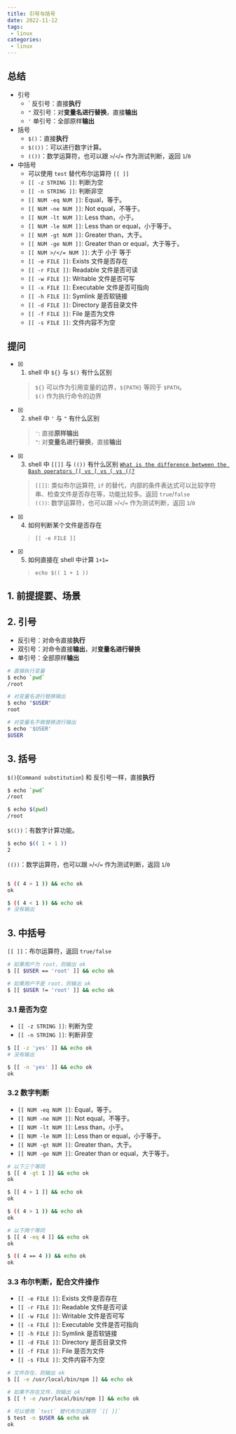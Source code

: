 ```yaml
---
title: 引号与括号
date: 2022-11-12
tags:
 - linux
categories: 
 - linux
---
```



## 总结
- 引号
    - &#96; 反引号：直接**执行** 
    - `"` 双引号：对**变量名进行替换**，直接**输出**
    - `'` 单引号：全部原样**输出**
- 括号
    - `$()`：直接**执行** 
    - `$(())`：可以进行数字计算。
    - `(())`：数学运算符，也可以跟 `>`/`<`/`=` 作为测试判断，返回 `1`/`0`
- 中括号
    - 可以使用 `test` 替代布尔运算符 `[[ ]]`
    - `[[ -z STRING ]]`: 判断为空
    - `[[ -n STRING ]]`: 判断非空
    - `[[ NUM -eq NUM ]]`: Equal，等于。
    - `[[ NUM -ne NUM ]]`: Not equal，不等于。
    - `[[ NUM -lt NUM ]]`: Less than，小于。
    - `[[ NUM -le NUM ]]`: Less than or equal，小于等于。
    - `[[ NUM -gt NUM ]]`: Greater than，大于。
    - `[[ NUM -ge NUM ]]`: Greater than or equal，大于等于。
    - `[[ NUM >/</= NUM ]]`: 大于 小于 等于
    - `[[ -e FILE ]]`: Exists 文件是否存在
    - `[[ -r FILE ]]`: Readable 文件是否可读
    - `[[ -w FILE ]]`: Writable 文件是否可写
    - `[[ -x FILE ]]`: Executable 文件是否可指向
    - `[[ -h FILE ]]`: Symlink 是否软链接
    - `[[ -d FILE ]]`: Directory 是否目录文件
    - `[[ -f FILE ]]`: File 是否为文件
    - `[[ -s FILE ]]`: 文件内容不为空
## 提问
- [x] 1. shell 中 `${}` 与 `$()` 有什么区别
    > `${}` 可以作为引用变量的边界，`${PATH}` 等同于 `$PATH`。       
    `$()` 作为执行命令的边界
- [x] 2. shell 中 `'` 与 `"` 有什么区别
    > `'`: 直接**原样输出**      
    `"`: 对**变量名进行替换**，直接**输出**
- [x] 3. shell 中 `[[]]` 与 `(())` 有什么区别 [`What is the difference between the Bash operators [[ vs [ vs ( vs ((?`](https://unix.stackexchange.com/questions/306111/what-is-the-difference-between-the-bash-operators-vs-vs-vs)
    > `[[]]`: 类似布尔运算符, `if` 的替代，内部的条件表达式可以比较字符串、检查文件是否存在等，功能比较多。返回 `true`/`false`    
    `(())`: 数学运算符，也可以跟 `>`/`<`/`=` 作为测试判断，返回 `1`/`0`
- [x] 4. 如何判断某个文件是否存在
    > `[[ -e FILE ]]`
- [x] 5. 如何直接在 shell 中计算 `1+1=`
    > `echo $(( 1 + 1 ))`






## 1. 前提提要、场景




## 2. 引号
- 反引号：对命令直接**执行**
- 双引号：对命令直接**输出**，对**变量名进行替换**
- 单引号：全部原样**输出**

```bash
# 直接执行变量
$ echo `pwd`
/root

# 对变量名进行替换输出
$ echo "$USER"
root

# 对变量名不做替换进行输出
$ echo '$USER'
$USER
```

## 3. 括号
`$()`(`Command substitution`) 和 反引号一样，直接**执行**
```bash
$ echo `pwd`
/root

$ echo $(pwd)
/root
```
`$(())`：有数字计算功能。
```bash
$ echo $(( 1 + 1 ))
2
```


`(())`：数学运算符，也可以跟 `>`/`<`/`=` 作为测试判断，返回 `1`/`0`

```bash

$ (( 4 > 1 )) && echo ok
ok

$ (( 4 < 1 )) && echo ok
# 没有输出
```




## 3. 中括号 
`[[ ]]`：布尔运算符，返回 `true/false`
```bash
# 如果用户为 root，则输出 ok
$ [[ $USER == 'root' ]] && echo ok

# 如果用户不是 root，则输出 ok
$ [[ $USER != 'root' ]] && echo ok
```

### 3.1 是否为空 
- `[[ -z STRING ]]`: 判断为空
- `[[ -n STRING ]]`: 判断非空

```bash
$ [[ -z 'yes' ]] && echo ok
# 没有输出

$ [[ -n 'yes' ]] && echo ok
ok
```


### 3.2 数字判断
- `[[ NUM -eq NUM ]]`: Equal，等于。
- `[[ NUM -ne NUM ]]`: Not equal，不等于。
- `[[ NUM -lt NUM ]]`: Less than，小于。
- `[[ NUM -le NUM ]]`: Less than or equal，小于等于。
- `[[ NUM -gt NUM ]]`: Greater than，大于。
- `[[ NUM -ge NUM ]]`: Greater than or equal，大于等于。

```bash
# 以下三个等同
$ [[ 4 -gt 1 ]] && echo ok
ok

$ [[ 4 > 1 ]] && echo ok
ok

$ (( 4 > 1 )) && echo ok
ok
```
```bash
# 以下两个等同
$ [[ 4 -eq 4 ]] && echo ok
ok

$ (( 4 == 4 )) && echo ok
ok
```


### 3.3 布尔判断，配合文件操作
- `[[ -e FILE ]]`: Exists 文件是否存在
- `[[ -r FILE ]]`: Readable 文件是否可读
- `[[ -w FILE ]]`: Writable 文件是否可写
- `[[ -x FILE ]]`: Executable 文件是否可指向
- `[[ -h FILE ]]`: Symlink 是否软链接
- `[[ -d FILE ]]`: Directory 是否目录文件
- `[[ -f FILE ]]`: File 是否为文件
- `[[ -s FILE ]]`: 文件内容不为空

```bash
# 文件存在，则输出 ok
$ [[ -e /usr/local/bin/npm ]] && echo ok

# 如果不存在文件，则输出 ok
$ [[ ! -e /usr/local/bin/npm ]] && echo ok

# 可以使用 `test` 替代布尔运算符 `[[ ]]`
$ test -n $USER && echo ok
ok
```


